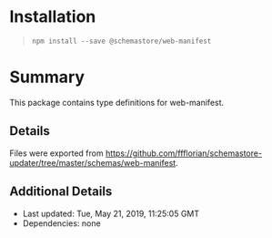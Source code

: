 # Installation
> `npm install --save @schemastore/web-manifest`

# Summary
This package contains type definitions for web-manifest.

## Details
Files were exported from https://github.com/ffflorian/schemastore-updater/tree/master/schemas/web-manifest.

## Additional Details
* Last updated: Tue, May 21, 2019, 11:25:05 GMT
* Dependencies: none
